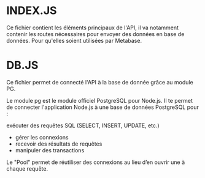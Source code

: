 # INDEX.JS

Ce fichier contient les éléments principaux de l'API, il va notamment contenir les routes nécessaires pour envoyer des données en base de données. Pour qu'elles soient utilisées par Metabase.

# DB.JS

Ce fichier permet de connecté l'API à la base de donnée grâce au module PG.

Le module pg est le module officiel PostgreSQL pour Node.js. Il te permet de connecter l'application Node.js à une base de données PostgreSQL pour :

exécuter des requêtes SQL (SELECT, INSERT, UPDATE, etc.)
- gérer les connexions
- recevoir des résultats de requêtes
- manipuler des transactions

Le "Pool" permet de réutiliser des connexions au lieu d’en ouvrir une à chaque requête.
